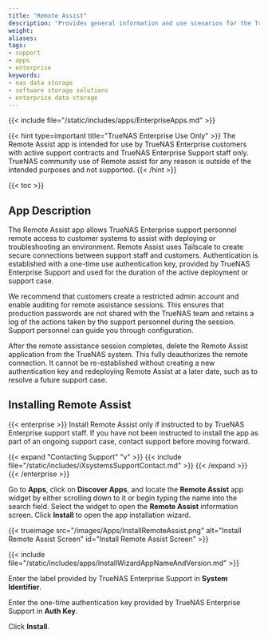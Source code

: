```yaml
---
title: "Remote Assist"
description: "Provides general information and use scenarios for the TrueNAS Enterprise Remote Assist app, which allows iXsystems support personnel remote access to TrueNAS Enterprise systems."
weight:
aliases:
tags:
- support
- apps
- enterprise
keywords:
- nas data storage
- software storage solutions
- enterprise data storage
---
```


{{< include file="/static/includes/apps/EnterpriseApps.md" >}}

{{< hint type=important title="TrueNAS Enterprise Use Only" >}}
The Remote Assist app is intended for use by TrueNAS Enterprise customers with active support contracts and TrueNAS Enterprise Support staff only.
TrueNAS community use of Remote assist for any reason is outside of the intended purposes and not supported.
{{< /hint >}}

{{< toc >}}

## App Description

The Remote Assist app allows TrueNAS Enterprise support personnel remote access to customer systems to assist with deploying or troubleshooting an environment.
Remote Assist uses Tailscale to create secure connections between support staff and customers.
Authentication is established with a one-time use authentication key, provided by TrueNAS Enterprise Support and used for the duration of the active deployment or support case.

We recommend that customers create a restricted admin account and enable auditing for remote assistance sessions.
This ensures that production passwords are not shared with the TrueNAS team and retains a log of the actions taken by the support personnel during the session.
Support personnel can guide you through configuration.

After the remote assistance session completes, delete the Remote Assist application from the TrueNAS system.
This fully deauthorizes the remote connection.
It cannot be re-established without creating a new authentication key and redeploying Remote Assist at a later date, such as to resolve a future support case.

## Installing Remote Assist

{{< enterprise >}}
Install Remote Assist only if instructed to by TrueNAS Enterprise support staff.
If you have not been instructed to install the app as part of an ongoing support case, contact support before moving forward.

{{< expand "Contacting Support" "v" >}}
{{< include file="/static/includes/iXsystemsSupportContact.md" >}}
{{< /expand >}}
{{< /enterprise >}}

Go to **Apps**, click on **Discover Apps**, and locate the **Remote Assist** app widget by either scrolling down to it or begin typing the name into the search field.
Select the widget to open the **Remote Assist** information screen.
Click **Install** to open the app installation wizard.

{{< trueimage src="/images/Apps/InstallRemoteAssist.png" alt="Install Remote Assist Screen" id="Install Remote Assist Screen" >}}

{{< include file="/static/includes/apps/InstallWizardAppNameAndVersion.md" >}}

Enter the label provided by TrueNAS Enterprise Support in **System Identifier**.

Enter the one-time authentication key provided by TrueNAS Enterprise Support in **Auth Key**.

Click **Install**.
